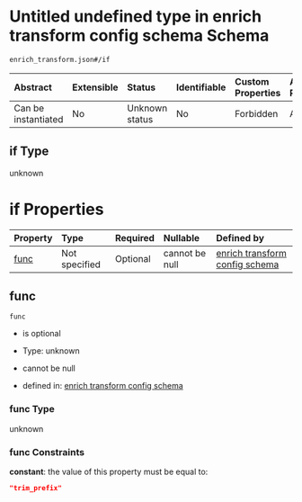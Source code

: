 # Untitled undefined type in enrich transform config schema Schema

```txt
enrich_transform.json#/if
```



| Abstract            | Extensible | Status         | Identifiable | Custom Properties | Additional Properties | Access Restrictions | Defined In                                                                      |
| :------------------ | :--------- | :------------- | :----------- | :---------------- | :-------------------- | :------------------ | :------------------------------------------------------------------------------ |
| Can be instantiated | No         | Unknown status | No           | Forbidden         | Allowed               | none                | [enrich\_transform.json\*](../out/enrich_transform.json "open original schema") |

## if Type

unknown

# if Properties

| Property      | Type          | Required | Nullable       | Defined by                                                                                                           |
| :------------ | :------------ | :------- | :------------- | :------------------------------------------------------------------------------------------------------------------- |
| [func](#func) | Not specified | Optional | cannot be null | [enrich transform config schema](enrich_transform-if-properties-func.md "enrich_transform.json#/if/properties/func") |

## func



`func`

* is optional

* Type: unknown

* cannot be null

* defined in: [enrich transform config schema](enrich_transform-if-properties-func.md "enrich_transform.json#/if/properties/func")

### func Type

unknown

### func Constraints

**constant**: the value of this property must be equal to:

```json
"trim_prefix"
```
